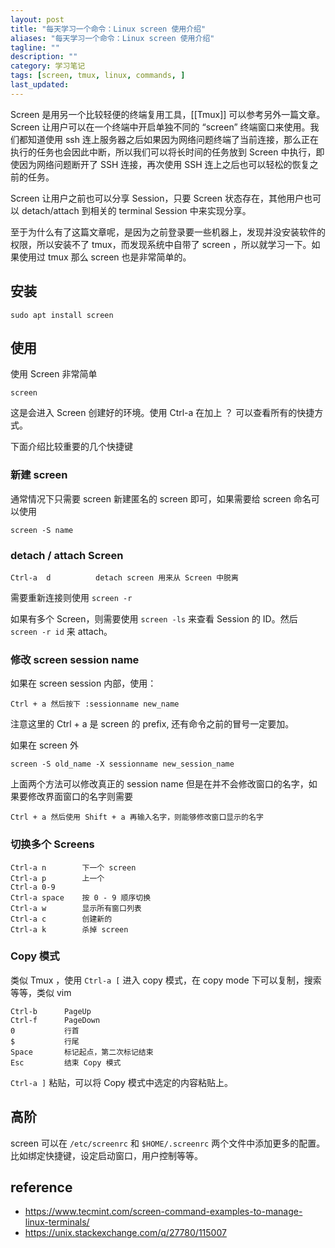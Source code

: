 ```yaml
---
layout: post
title: "每天学习一个命令：Linux screen 使用介绍"
aliases: "每天学习一个命令：Linux screen 使用介绍"
tagline: ""
description: ""
category: 学习笔记
tags: [screen, tmux, linux, commands, ]
last_updated:
---
```


Screen 是用另一个比较轻便的终端复用工具，[[Tmux]] 可以参考另外一篇文章。Screen 让用户可以在一个终端中开启单独不同的 “screen” 终端窗口来使用。我们都知道使用 ssh 连上服务器之后如果因为网络问题终端了当前连接，那么正在执行的任务也会因此中断，所以我们可以将长时间的任务放到 Screen 中执行，即使因为网络问题断开了 SSH 连接，再次使用 SSH 连上之后也可以轻松的恢复之前的任务。

Screen 让用户之前也可以分享 Session，只要 Screen 状态存在，其他用户也可以 detach/attach 到相关的 terminal Session 中来实现分享。

至于为什么有了这篇文章呢，是因为之前登录要一些机器上，发现并没安装软件的权限，所以安装不了 tmux，而发现系统中自带了 screen ，所以就学习一下。如果使用过 tmux 那么 screen 也是非常简单的。

## 安装

    sudo apt install screen

## 使用

使用 Screen 非常简单

    screen

这是会进入 Screen 创建好的环境。使用 Ctrl-a 在加上 ？ 可以查看所有的快捷方式。

下面介绍比较重要的几个快捷键

### 新建 screen
通常情况下只需要 screen 新建匿名的 screen 即可，如果需要给 screen 命名可以使用

    screen -S name

### detach / attach Screen

    Ctrl-a  d          detach screen 用来从 Screen 中脱离

需要重新连接则使用 `screen -r`

如果有多个 Screen，则需要使用 `screen -ls` 来查看 Session 的 ID。然后 `screen -r id` 来 attach。

### 修改 screen session name
如果在 screen session 内部，使用：

    Ctrl + a 然后按下 :sessionname new_name

注意这里的 Ctrl + a 是 screen 的 prefix, 还有命令之前的冒号一定要加。

如果在 screen 外

    screen -S old_name -X sessionname new_session_name

上面两个方法可以修改真正的 session name 但是在并不会修改窗口的名字，如果要修改界面窗口的名字则需要

    Ctrl + a 然后使用 Shift + a 再输入名字，则能够修改窗口显示的名字

### 切换多个 Screens

    Ctrl-a n        下一个 screen
    Ctrl-a p        上一个
    Ctrl-a 0-9
    Ctrl-a space    按 0 - 9 顺序切换
    Ctrl-a w        显示所有窗口列表
    Ctrl-a c        创建新的
    Ctrl-a k        杀掉 screen

### Copy 模式

类似 Tmux ，使用 `Ctrl-a [` 进入 copy 模式，在 copy mode 下可以复制，搜索等等，类似 vim

    Ctrl-b      PageUp
    Ctrl-f      PageDown
    0           行首
    $           行尾
    Space       标记起点，第二次标记结束
    Esc         结束 Copy 模式

`Ctrl-a ]` 粘贴，可以将 Copy 模式中选定的内容粘贴上。

## 高阶
screen 可以在 `/etc/screenrc` 和 `$HOME/.screenrc` 两个文件中添加更多的配置。比如绑定快捷键，设定启动窗口，用户控制等等。

## reference

- <https://www.tecmint.com/screen-command-examples-to-manage-linux-terminals/>
- <https://unix.stackexchange.com/q/27780/115007>
